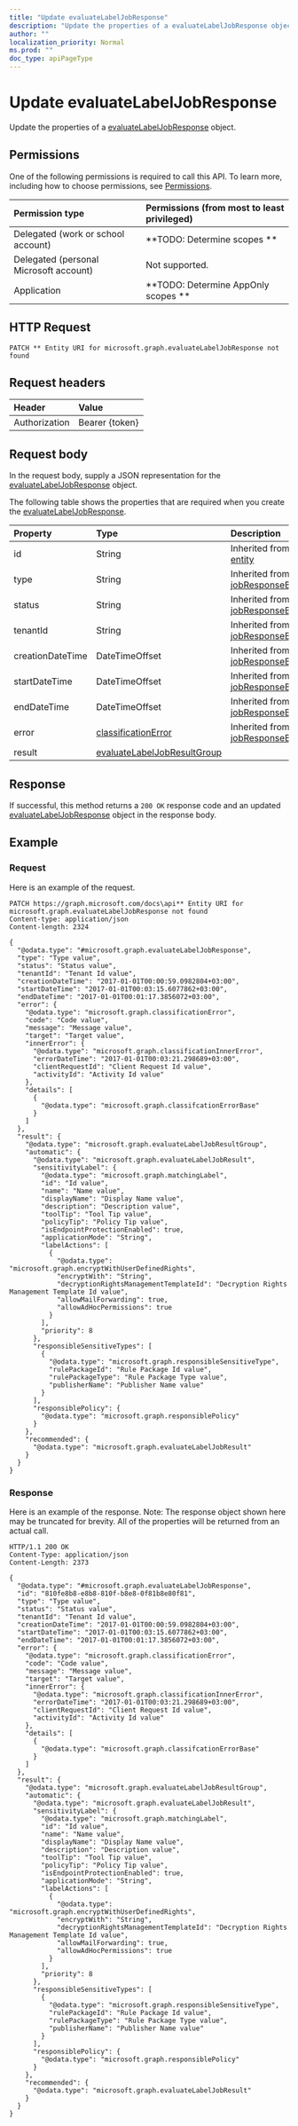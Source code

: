 ```yaml
---
title: "Update evaluateLabelJobResponse"
description: "Update the properties of a evaluateLabelJobResponse object."
author: ""
localization_priority: Normal
ms.prod: ""
doc_type: apiPageType
---
```


# Update evaluateLabelJobResponse

Update the properties of a [evaluateLabelJobResponse](../resources/evaluatelabeljobresponse.md) object.

## Permissions
One of the following permissions is required to call this API. To learn more, including how to choose permissions, see [Permissions](/concepts/permissions-reference.md).

|Permission type|Permissions (from most to least privileged)|
|:---|:---|
|Delegated (work or school account)|**TODO: Determine scopes **|
|Delegated (personal Microsoft account)|Not supported.|
|Application|**TODO: Determine AppOnly scopes **|

## HTTP Request
<!-- {
  "blockType": "ignored"
}
-->
``` http
PATCH ** Entity URI for microsoft.graph.evaluateLabelJobResponse not found
```

## Request headers
|Header|Value|
|:---|:---|
|Authorization|Bearer {token}|

## Request body
In the request body, supply a JSON representation for the [evaluateLabelJobResponse](../resources/evaluateLabelJobResponse.md) object.

The following table shows the properties that are required when you create the [evaluateLabelJobResponse](../resources/evaluatelabeljobresponse.md).

|Property|Type|Description|
|:---|:---|:---|
|id|String| Inherited from [entity](../resources/entity.md)|
|type|String| Inherited from [jobResponseBase](../resources/jobResponseBase.md)|
|status|String| Inherited from [jobResponseBase](../resources/jobResponseBase.md)|
|tenantId|String| Inherited from [jobResponseBase](../resources/jobResponseBase.md)|
|creationDateTime|DateTimeOffset| Inherited from [jobResponseBase](../resources/jobResponseBase.md)|
|startDateTime|DateTimeOffset| Inherited from [jobResponseBase](../resources/jobResponseBase.md)|
|endDateTime|DateTimeOffset| Inherited from [jobResponseBase](../resources/jobResponseBase.md)|
|error|[classificationError](../resources/classificationError.md)| Inherited from [jobResponseBase](../resources/jobResponseBase.md)|
|result|[evaluateLabelJobResultGroup](../resources/evaluateLabelJobResultGroup.md)||



## Response
If successful, this method returns a `200 OK` response code and an updated [evaluateLabelJobResponse](../resources/evaluatelabeljobresponse.md) object in the response body.

## Example

### Request
Here is an example of the request.
<!-- {
  "blockType": "request",
  "name": "update_evaluatelabeljobresponse"
}
-->
``` http
PATCH https://graph.microsoft.com/docs\api** Entity URI for microsoft.graph.evaluateLabelJobResponse not found
Content-type: application/json
Content-length: 2324

{
  "@odata.type": "#microsoft.graph.evaluateLabelJobResponse",
  "type": "Type value",
  "status": "Status value",
  "tenantId": "Tenant Id value",
  "creationDateTime": "2017-01-01T00:00:59.0982804+03:00",
  "startDateTime": "2017-01-01T00:03:15.6077862+03:00",
  "endDateTime": "2017-01-01T00:01:17.3856072+03:00",
  "error": {
    "@odata.type": "microsoft.graph.classificationError",
    "code": "Code value",
    "message": "Message value",
    "target": "Target value",
    "innerError": {
      "@odata.type": "microsoft.graph.classificationInnerError",
      "errorDateTime": "2017-01-01T00:03:21.298689+03:00",
      "clientRequestId": "Client Request Id value",
      "activityId": "Activity Id value"
    },
    "details": [
      {
        "@odata.type": "microsoft.graph.classifcationErrorBase"
      }
    ]
  },
  "result": {
    "@odata.type": "microsoft.graph.evaluateLabelJobResultGroup",
    "automatic": {
      "@odata.type": "microsoft.graph.evaluateLabelJobResult",
      "sensitivityLabel": {
        "@odata.type": "microsoft.graph.matchingLabel",
        "id": "Id value",
        "name": "Name value",
        "displayName": "Display Name value",
        "description": "Description value",
        "toolTip": "Tool Tip value",
        "policyTip": "Policy Tip value",
        "isEndpointProtectionEnabled": true,
        "applicationMode": "String",
        "labelActions": [
          {
            "@odata.type": "microsoft.graph.encryptWithUserDefinedRights",
            "encryptWith": "String",
            "decryptionRightsManagementTemplateId": "Decryption Rights Management Template Id value",
            "allowMailForwarding": true,
            "allowAdHocPermissions": true
          }
        ],
        "priority": 8
      },
      "responsibleSensitiveTypes": [
        {
          "@odata.type": "microsoft.graph.responsibleSensitiveType",
          "rulePackageId": "Rule Package Id value",
          "rulePackageType": "Rule Package Type value",
          "publisherName": "Publisher Name value"
        }
      ],
      "responsiblePolicy": {
        "@odata.type": "microsoft.graph.responsiblePolicy"
      }
    },
    "recommended": {
      "@odata.type": "microsoft.graph.evaluateLabelJobResult"
    }
  }
}
```

### Response
Here is an example of the response. Note: The response object shown here may be truncated for brevity. All of the properties will be returned from an actual call.
<!-- {
  "blockType": "response",
  "truncated": true
}
-->
``` http
HTTP/1.1 200 OK
Content-Type: application/json
Content-Length: 2373

{
  "@odata.type": "#microsoft.graph.evaluateLabelJobResponse",
  "id": "810fe8b8-e8b8-810f-b8e8-0f81b8e80f81",
  "type": "Type value",
  "status": "Status value",
  "tenantId": "Tenant Id value",
  "creationDateTime": "2017-01-01T00:00:59.0982804+03:00",
  "startDateTime": "2017-01-01T00:03:15.6077862+03:00",
  "endDateTime": "2017-01-01T00:01:17.3856072+03:00",
  "error": {
    "@odata.type": "microsoft.graph.classificationError",
    "code": "Code value",
    "message": "Message value",
    "target": "Target value",
    "innerError": {
      "@odata.type": "microsoft.graph.classificationInnerError",
      "errorDateTime": "2017-01-01T00:03:21.298689+03:00",
      "clientRequestId": "Client Request Id value",
      "activityId": "Activity Id value"
    },
    "details": [
      {
        "@odata.type": "microsoft.graph.classifcationErrorBase"
      }
    ]
  },
  "result": {
    "@odata.type": "microsoft.graph.evaluateLabelJobResultGroup",
    "automatic": {
      "@odata.type": "microsoft.graph.evaluateLabelJobResult",
      "sensitivityLabel": {
        "@odata.type": "microsoft.graph.matchingLabel",
        "id": "Id value",
        "name": "Name value",
        "displayName": "Display Name value",
        "description": "Description value",
        "toolTip": "Tool Tip value",
        "policyTip": "Policy Tip value",
        "isEndpointProtectionEnabled": true,
        "applicationMode": "String",
        "labelActions": [
          {
            "@odata.type": "microsoft.graph.encryptWithUserDefinedRights",
            "encryptWith": "String",
            "decryptionRightsManagementTemplateId": "Decryption Rights Management Template Id value",
            "allowMailForwarding": true,
            "allowAdHocPermissions": true
          }
        ],
        "priority": 8
      },
      "responsibleSensitiveTypes": [
        {
          "@odata.type": "microsoft.graph.responsibleSensitiveType",
          "rulePackageId": "Rule Package Id value",
          "rulePackageType": "Rule Package Type value",
          "publisherName": "Publisher Name value"
        }
      ],
      "responsiblePolicy": {
        "@odata.type": "microsoft.graph.responsiblePolicy"
      }
    },
    "recommended": {
      "@odata.type": "microsoft.graph.evaluateLabelJobResult"
    }
  }
}
```

